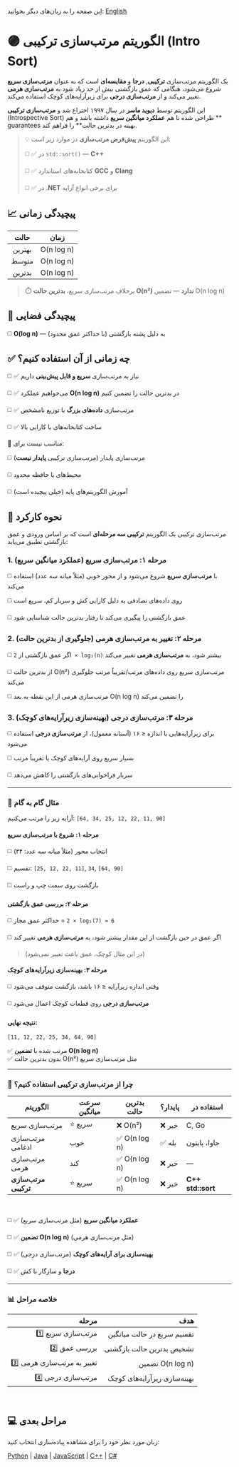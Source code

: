 اِین صفحه را به زبان‌های دیگر بخوانید: [English](/sorting/intro-sort/README.md)

# 🟣 الگوریتم مرتب‌سازی ترکیبی (Intro Sort)

یک الگوریتم مرتب‌سازی **ترکیبی**, **درجا** و **مقایسه‌ای** است که به عنوان **مرتب‌سازی سریع** شروع می‌شود، هنگامی که عمق بازگشتی بیش از حد زیاد شود به **مرتب‌سازی هرمی** تغییر می‌کند و از **مرتب‌سازی درجی** برای زیرآرایه‌های کوچک استفاده می‌کند.

این الگوریتم توسط **دیوید ماسر** در سال ۱۹۹۷ اختراع شد و **مرتب‌سازی ترکیبی** (Introspective Sort) طراحی شده تا هم **عملکرد میانگین سریع** داشته باشد و هم ** guarantees بهینه در بدترین حالت** را فراهم کند.

> 💡 این الگوریتم **پیش‌فرض مرتب‌سازی** در موارد زیر است:
>
> ◻️ ✅ در `‭std::sort()‬`  —  **‭C++‬**  
>
> ◻️ ✅ کتابخانه‌های استاندارد **GCC** و **Clang**
>
> ◻️ ✅ در **.NET** برای برخی انواع آرایه

## 📈 پیچیدگی زمانی

| حالت       | زمان         |
|:-----------:|:--------------:|
| بهترین    | O(n log n)   |
| متوسط     | O(n log n)   |
| بدترین   | O(n log n)   |

> ⏱️ برخلاف مرتب‌سازی سریع، **بدترین حالت O(n²) ندارد** — تضمین O(n log n)

## 💾 پیچیدگی فضایی
◻️ **O(log n)** — به دلیل پشته بازگشتی (با حداکثر عمق محدود)

## ✅ چه زمانی از آن استفاده کنیم؟
◻️ ✅ نیاز به مرتب‌سازی **سریع و قابل پیش‌بینی** داریم

◻️ ✅ می‌خواهیم عملکرد **O(n log n)** در بدترین حالت را تضمین کنیم

◻️ ✅ مرتب‌سازی **داده‌های بزرگ** با توزیع نامشخص

◻️ ✅ ساخت کتابخانه‌های با کارایی بالا

🚫 مناسب نیست برای:

◻️ مرتب‌سازی پایدار (مرتب‌سازی ترکیبی **پایدار نیست**)

◻️ محیط‌های با حافظه محدود

◻️ آموزش الگوریتم‌های پایه (خیلی پیچیده است)

## 🔄 نحوه کارکرد

مرتب‌سازی ترکیبی یک الگوریتم **ترکیبی سه مرحله‌ای** است که بر اساس ورودی و عمق بازگشتی تطبیق می‌یابد:

### 1. **مرحله ۱: مرتب‌سازی سریع (عملکرد میانگین سریع)**
◻️ با **مرتب‌سازی سریع** شروع می‌شود و از محور خوبی (مثلاً میانه سه عدد) استفاده می‌کند

◻️ روی داده‌های تصادفی به دلیل کارایی کش و سربار کم، سریع است

◻️ عمق بازگشتی را پیگیری می‌کند تا رفتار بدترین حالت شناسایی شود

### 2. **مرحله ۲: تغییر به مرتب‌سازی هرمی (جلوگیری از بدترین حالت)**
◻️ اگر عمق بازگشتی از `2 × log₂(n)` بیشتر شود، به **مرتب‌سازی هرمی** تغییر می‌کند

◻️ از بدترین حالت O(n²) مرتب‌سازی سریع روی داده‌های مرتب/تقریباً مرتب جلوگیری می‌کند

◻️ مرتب‌سازی هرمی از این نقطه به بعد O(n log n) را تضمین می‌کند

### 3. **مرحله ۳: مرتب‌سازی درجی (بهینه‌سازی زیرآرایه‌های کوچک)**
◻️ برای زیرآرایه‌هایی با اندازه ≤ ۱۶ (آستانه معمول)، از **مرتب‌سازی درجی** استفاده می‌شود

◻️ بسیار سریع روی آرایه‌های کوچک یا تقریباً مرتب

◻️ سربار فراخوانی‌های بازگشتی را کاهش می‌دهد

---

### 🔄 مثال گام به گام

آرایه زیر را مرتب می‌کنیم: `‭[64, 34, 25, 12, 22, 11, 90]‬`

#### مرحله ۱: شروع با مرتب‌سازی سریع
◻️ انتخاب محور (مثلاً میانه سه عدد: ۳۴)

◻️ تقسیم: ‭`[25, 12, 22, 11]`, `34`, `[64, 90]`‬

◻️ بازگشت روی سمت چپ و راست

#### مرحله ۲: بررسی عمق بازگشتی
◻️ حداکثر عمق مجاز = `‭2 × log₂(7) ≈ 6‬`

◻️ اگر عمق در حین بازگشت از این مقدار بیشتر شود، به **مرتب‌سازی هرمی** تغییر کند

> (در این مثال کوچک، عمق باعث تغییر نمی‌شود)

#### مرحله ۳: بهینه‌سازی زیرآرایه‌های کوچک
◻️ وقتی اندازه زیرآرایه ≤ ۱۶ باشد، بازگشت متوقف می‌شود

◻️ **مرتب‌سازی درجی** روی قطعات کوچک اعمال می‌شود

#### نتیجه نهایی:
```
‭[11, 12, 22, 25, 34, 64, 90]‬
```

✅ مرتب شده با **تضمین O(n log n)**  
✅ بدون بدترین حالت O(n²) مثل مرتب‌سازی سریع

---

### 🧠 چرا از مرتب‌سازی ترکیبی استفاده کنیم؟

| الگوریتم | سرعت میانگین | بدترین حالت | پایدار؟ | استفاده در |
|---------|----------|-----------|--------|--------|
| مرتب‌سازی سریع | ⭐ سریع | ❌ O(n²) | ❌ خیر | C, Go |
| مرتب‌سازی ادغامی | خوب | ✅ O(n log n) | ✅ بله | جاوا، پایتون |
| مرتب‌سازی هرمی | کند | ✅ O(n log n) | ❌ خیر | — |
| **مرتب‌سازی ترکیبی** | ⭐ سریع | ✅ O(n log n) | ❌ خیر | **C++ std::sort** |

<br/>

◻️ ✅ **عملکرد میانگین سریع** (مثل مرتب‌سازی سریع)

◻️ ✅ **تضمین O(n log n)** (مثل مرتب‌سازی هرمی)

◻️ ✅ **بهینه‌سازی برای آرایه‌های کوچک** (مرتب‌سازی درجی)

◻️ ✅ **درجا** و سازگار با کش

---

### 📊 خلاصه مراحل

| مرحله | هدف |
|------:|--------:|
| 1️⃣ مرتب‌سازی سریع | تقسیم سریع در حالت میانگین |
| 2️⃣ بررسی عمق | تشخیص بدترین حالت بازگشتی |
| 3️⃣ تغییر به مرتب‌سازی هرمی | تضمین O(n log n) |
| 4️⃣ مرتب‌سازی درجی | بهینه‌سازی زیرآرایه‌های کوچک |

<br />

## 💻 مراحل بعدی

زبان مورد نظر خود را برای مشاهده پیاده‌سازی انتخاب کنید:

[Python](#) | [Java](#) | [JavaScript](#) | [C++](#) | [C#](#)
